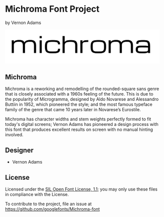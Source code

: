 # Michroma Font Project
by Vernon Adams


![Sample of Michroma.](documentation/image1.png)

## Michroma

Michroma is a reworking and remodelling of the rounded-square sans genre that is closely associated with a 1960s feeling of the future. This is due to the popularity of Microgramma, designed by Aldo Novarese and Alessandro Buttiin in 1952, which pioneered the style; and the most famous typeface family of the genre that came 10 years later in Novarese’s Eurostile.

Michroma has character widths and stem weights perfectly formed to fit today's digital screens; Vernon Adams has pioneered a design process with this font that produces excellent results on screen with no manual hinting involved.

## Designer

* Vernon Adams

## License

Licensed under the [SIL Open Font License, 1.1](http://scripts.sil.org/OFL); you may only use these files in compliance with the License.

To contribute to the project, file an issue at https://github.com/googlefonts/Michroma-font